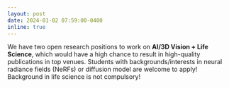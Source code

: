 ```yaml
---
layout: post
date: 2024-01-02 07:59:00-0400
inline: true
---
```


We have two open research positions to work on <b>AI/3D Vision + Life Science</b>, which would have a high chance to result in high-quality publications in top venues. Students with backgrounds/interests in neural radiance fields (NeRFs) or diffusion model are welcome to apply! Background in life science is not compulsory!